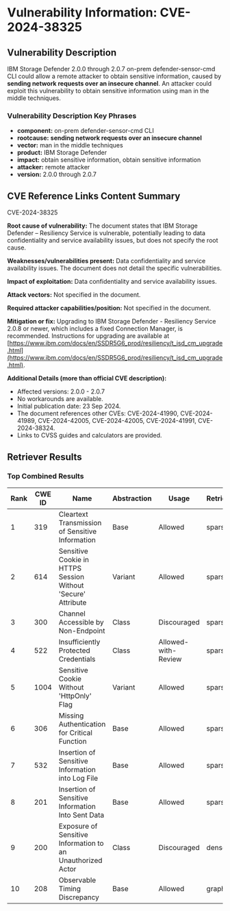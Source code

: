 # Vulnerability Information: CVE-2024-38325

## Vulnerability Description
IBM Storage Defender 2.0.0 through 2.0.7 on-prem defender-sensor-cmd CLI could allow a remote attacker to obtain sensitive information, caused by **sending network requests over an insecure channel**. An attacker could exploit this vulnerability to obtain sensitive information using man in the middle techniques.

### Vulnerability Description Key Phrases
- **component:** on-prem defender-sensor-cmd CLI
- **rootcause:** **sending network requests over an insecure channel**
- **vector:** man in the middle techniques
- **product:** IBM Storage Defender
- **impact:** obtain sensitive information, obtain sensitive information
- **attacker:** remote attacker
- **version:** 2.0.0 through 2.0.7

## CVE Reference Links Content Summary
CVE-2024-38325

**Root cause of vulnerability:**
The document states that IBM Storage Defender – Resiliency Service is vulnerable, potentially leading to data confidentiality and service availability issues, but does not specify the root cause.

**Weaknesses/vulnerabilities present:**
Data confidentiality and service availability issues. The document does not detail the specific vulnerabilities.

**Impact of exploitation:**
Data confidentiality and service availability issues.

**Attack vectors:**
Not specified in the document.

**Required attacker capabilities/position:**
Not specified in the document.

**Mitigation or fix:**
Upgrading to IBM Storage Defender - Resiliency Service 2.0.8 or newer, which includes a fixed Connection Manager, is recommended. Instructions for upgrading are available at [https://www.ibm.com/docs/en/SSDR5G6_prod/resiliency/t_isd_cm_upgrade.html](https://www.ibm.com/docs/en/SSDR5G6_prod/resiliency/t_isd_cm_upgrade.html).

**Additional Details (more than official CVE description):**
*   Affected versions: 2.0.0 - 2.0.7
*   No workarounds are available.
*   Initial publication date: 23 Sep 2024.
*   The document references other CVEs: CVE-2024-41990, CVE-2024-41989, CVE-2024-42005, CVE-2024-42005, CVE-2024-41991, CVE-2024-38324.
*   Links to CVSS guides and calculators are provided.

## Retriever Results

### Top Combined Results

| Rank | CWE ID | Name | Abstraction | Usage  | Retrievers | Individual Scores |
|------|--------|------|-------------|-------|------------|-------------------|
| 1 | 319 | Cleartext Transmission of Sensitive Information | Base | Allowed | sparse | 0.347 |
| 2 | 614 | Sensitive Cookie in HTTPS Session Without 'Secure' Attribute | Variant | Allowed | sparse | 0.321 |
| 3 | 300 | Channel Accessible by Non-Endpoint | Class | Discouraged | sparse | 0.302 |
| 4 | 522 | Insufficiently Protected Credentials | Class | Allowed-with-Review | sparse | 0.294 |
| 5 | 1004 | Sensitive Cookie Without 'HttpOnly' Flag | Variant | Allowed | sparse | 0.286 |
| 6 | 306 | Missing Authentication for Critical Function | Base | Allowed | sparse | 0.274 |
| 7 | 532 | Insertion of Sensitive Information into Log File | Base | Allowed | sparse | 0.272 |
| 8 | 201 | Insertion of Sensitive Information Into Sent Data | Base | Allowed | sparse | 0.271 |
| 9 | 200 | Exposure of Sensitive Information to an Unauthorized Actor | Class | Discouraged | dense | 0.567 |
| 10 | 208 | Observable Timing Discrepancy | Base | Allowed | graph | 0.003 |

